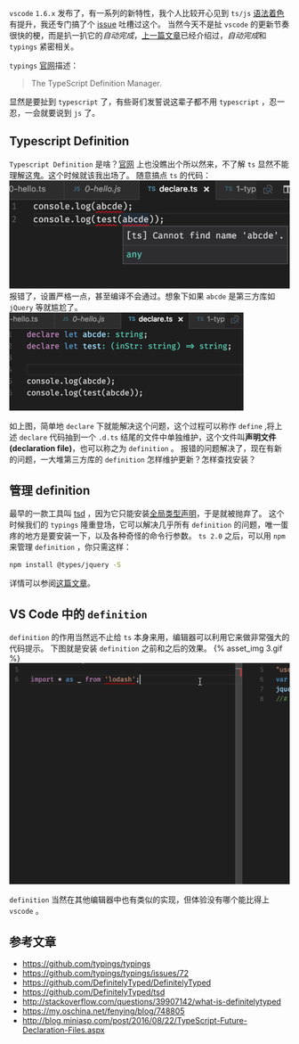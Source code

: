 <!--meta
title: VS Code 中的自动完成
date: 2016-11-01 22:59:22
tags: 编辑器,vscode
-->

`vscode` `1.6.x` 发布了，有一系列的新特性，我个人比较开心见到 `ts/js` [语法着色](https://code.visualstudio.com/updates#_preview-typescript-javascript-grammar)有提升，我还专门搞了个 [issue](https://github.com/Microsoft/vscode/issues/12362)  吐槽过这个。
当然今天不是扯 `vscode` 的更新节奏很快的梗，而是扒一扒它的*自动完成*，[上一篇文章](http://jiangyuan.me/blog/2016/09/24/vscode/)已经介绍过，*自动完成*和 `typings` 紧密相关。

<!-- more -->

`typings` [官网](https://github.com/typings/typings)描述：
>The TypeScript Definition Manager.

显然是要扯到 `typescript` 了，有些哥们发誓说这辈子都不用 `typescript` ，忍一忍，一会就要说到 `js` 了。

## Typescript Definition
`Typescript Definition` 是啥？[官网](http://definitelytyped.org/) 上也没瞧出个所以然来，不了解 `ts` 显然不能理解这鬼。这个时候就该我出场了。
随意搞点 `ts` 的代码：
![图1](./vscode-autocomplete/1.png)
报错了，设置严格一点，甚至编译不会通过。想象下如果 `abcde` 是第三方库如 `jQuery` 等就尴尬了。
![图2](./vscode-autocomplete/2.png)

如上图，简单地 `declare` 下就能解决这个问题，这个过程可以称作 `define` ,将上述 `declare` 代码抽到一个 `.d.ts` 结尾的文件中单独维护，这个文件叫**声明文件(declaration file)**，也可以称之为 `definition` 。
报错的问题解决了，现在有新的问题，一大堆第三方库的 `definition` 怎样维护更新？怎样查找安装？

## 管理 definition
最早的一款工具叫 [tsd](https://github.com/DefinitelyTyped/tsd) ，因为它只能安装[全局类型声明](https://my.oschina.net/fenying/blog/747184)，于是就被抛弃了。
这个时候我们的 `typings` 隆重登场，它可以解决几乎所有 `definition` 的问题，唯一蛋疼的地方是要安装一下，以及各种奇怪的命令行参数。
`ts 2.0` 之后，可以用 `npm` 来管理 `definition` ，你只需这样：

```bash
npm install @types/jquery -S
```

详情可以参阅[这篇文章](http://blog.miniasp.com/post/2016/08/22/TypeScript-Future-Declaration-Files.aspx)。

## VS Code 中的 `definition`
`definition` 的作用当然远不止给 `ts` 本身来用，编辑器可以利用它来做非常强大的代码提示。
下图就是安装 `definition` 之前和之后的效果。
{% asset_img 3.gif %}
![图3](./vscode-autocomplete/3.gif)

`definition` 当然在其他编辑器中也有类似的实现，但体验没有哪个能比得上 `vscode` 。

## 参考文章
* https://github.com/typings/typings
* https://github.com/typings/typings/issues/72
* https://github.com/DefinitelyTyped/DefinitelyTyped
* https://github.com/DefinitelyTyped/tsd
* http://stackoverflow.com/questions/39907142/what-is-definitelytyped
* https://my.oschina.net/fenying/blog/748805
* http://blog.miniasp.com/post/2016/08/22/TypeScript-Future-Declaration-Files.aspx
